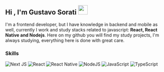 <!-- <img align="right" alt="Developer vector created by storyset - www.freepik.com" height="400" src="https://user-images.githubusercontent.com/97471199/177056026-104a8f46-692b-4b65-8ba4-d0fc8946da0f.png"> -->

## Hi , I'm Gustavo Sorati <img src="https://media.giphy.com/media/hvRJCLFzcasrR4ia7z/giphy.gif" width="30" >

I'm a frontend developer, but I have knowledge in backend and mobile as well, currently I work and study stacks related to javascript: **React, React Native and Nodejs**. Here on my github you will find my study projects, I'm always studying, everything here is done with great care.

### Skills

![Next JS](https://img.shields.io/badge/Next-black?style=for-the-badge&logo=next.js&logoColor=%EF322B)
![React](https://img.shields.io/badge/react-%2320232a.svg?style=for-the-badge&logo=react&logoColor=%2361DAFB)
![React Native](https://img.shields.io/badge/react_native-%2320232a.svg?style=for-the-badge&logo=react&logoColor=%2361DAFB)
![NodeJS](https://img.shields.io/badge/node.js-6DA55F?style=for-the-badge&logo=node.js&logoColor=white)
![JavaScript](https://img.shields.io/badge/javascript-%23323330.svg?style=for-the-badge&logo=javascript&logoColor=%23F7DF1E)
![TypeScript](https://img.shields.io/badge/typescript-%23007ACC.svg?style=for-the-badge&logo=typescript&logoColor=white)

<!-- ![MySQL](https://img.shields.io/badge/mysql-%2300f.svg?style=for-the-badge&logo=mysql&logoColor=white)
![Postgres](https://img.shields.io/badge/postgres-%23316192.svg?style=for-the-badge&logo=postgresql&logoColor=white)
![MongoDB](https://img.shields.io/badge/MongoDB-%234ea94b.svg?style=for-the-badge&logo=mongodb&logoColor=white) -->

<!-- ![Git](https://img.shields.io/badge/git-%23F05033.svg?style=for-the-badge&logo=git&logoColor=white) -->


<!-- ![Docker](https://img.shields.io/badge/docker-%230db7ed.svg?style=for-the-badge&logo=docker&logoColor=white) -->


<!-- <div>
  <img src="https://github-readme-stats.vercel.app/api?username=gustavosorati&show_icons=true" width="380px" />
  <img src="https://github-readme-stats.vercel.app/api/top-langs/?username=gustavosorati&layout=compact" height="149px" />
</div> -->
<!---
gustavosorati/gustavosorati is a ✨ special ✨ repository because its `README.md` (this file) appears on your GitHub profile.
You can click the Preview link to take a look at your changes.
--->
